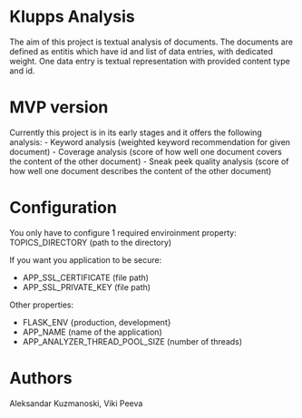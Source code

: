 # Klupps Analysis

The aim of this project is textual analysis of documents. The documents are defined as entitis which have id and list of data entries,
with dedicated weight. One data entry is textual representation with provided content type and id.

<h1>MVP version</h1>
Currently this project is in its early stages and it offers the following analysis:
- Keyword analysis (weighted keyword recommendation for given document)
- Coverage analysis (score of how well one document covers the content of the other document)
- Sneak peek quality analysis (score of how well one document describes the content of the other document)

<h1>Configuration</h1>
You only have to configure 1 required enviroinment property:
TOPICS_DIRECTORY (path to the directory)

If you want you application to be secure:
- APP_SSL_CERTIFICATE (file path)
- APP_SSL_PRIVATE_KEY (file path)

Other properties:
- FLASK_ENV {production, development}
- APP_NAME (name of the application)
- APP_ANALYZER_THREAD_POOL_SIZE (number of threads)

<h1>Authors</h1>
Aleksandar Kuzmanoski, Viki Peeva
